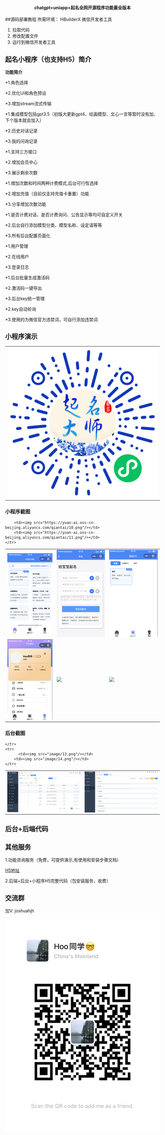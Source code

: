 <h4 align="center">chatgpt+uniapp+起名全网开源程序功能最全版本</h4>







##源码部署教程
所需环境：
HBuilderX
微信开发者工具

1. 拉取代码
2. 修改配置文件
3. 运行到微信开发者工具



## 起名小程序（也支持H5）简介

**功能简介** 

*1.角色选择

*2.优化UI和角色预设

*3.增加stream流式传输

*1.集成模型包括gpt3.5（初版大更新gpt4、绘画模型、文心一言等暂时没有加、下个版本就会加入）

*2.历史对话记录

*3.我的问询记录

*1.支持三方接口

*2.增加会员中心

*3.展示剩余次数

*1.增加次数和时间两种计费模式,后台可行性选择

*2.增加充值（目前仅支持充值卡重置）功能

*3.分享增加次数功能

*1.是否计费对话、是否计费询问、公告显示等均可自定义开关

*2.后台自行添加模型分类、模型名称、设定语等等

*3.所有后台配置页面化

*1.用户管理

*2.在线用户

*3.登录日志

*1.后台批量生成激活码

*2.激活码一键导出

*3.后台key统一管理

*2.key自动轮询

*3.使用的为微信官方违禁词，可自行添加违禁词


## 小程序演示
<table>
    <tr>
        <td><img src="image/mini program.jpg"/></td>
    </tr>
</table>

### 小程序截图

<table>
    <tr>
        <td><img src="image/1.png"/></td>
        <td><img src="image/2.png"/></td>
        <td><img src="image/3.png"/></td>
    </tr>
    <tr>
        <td><img src="image/4.png"/></td>
        <td><img src="https://yuan-ai.oss-cn-beijing.aliyuncs.com/qiantai/8.png"/></td> 
         <td><img src="https://yuan-ai.oss-cn-beijing.aliyuncs.com/qiantai/9.png"/></td>
    </tr>
    <tr>
    
        <td><img src="https://yuan-ai.oss-cn-beijing.aliyuncs.com/qiantai/10.png"/></td>
        <td><img src="https://yuan-ai.oss-cn-beijing.aliyuncs.com/qiantai/11.png"/></td> 
    </tr>	 
 
</table>

### 后台截图
<table>
    <tr>
        <td><img src="image/11.png"/></td>
        <td><img src="image/12.png"/></td>
        
    </tr>
    <tr>
    	  <td><img src="image/13.png"/></td>
        <td><img src="image/14.png"/></td>
    </tr>
 
</table>



## 后台+后端代码
 
## 其他服务
1.功能咨询服务（免费，可提供演示,有使用和安装步骤文档）

[H5地址](https://name001.love/)

2.后端+后台+小程序H5完整代码（包安装服务，收费）



## 交流群

加V: joshuahjh

<img src="image/wechat.JPG"/>


